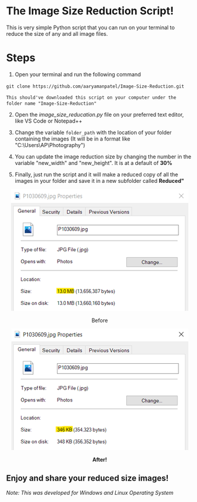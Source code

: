 # The Image Size Reduction Script!

This is very simple Python script that you can run on your terminal to reduce the size of any and all image files. 

# Steps

1. Open your terminal and run the following command

` git clone https://github.com/aaryamanpatel/Image-Size-Reduction.git `

    This should've downloaded this script on your computer under the folder name "Image-Size-Reduction"

2. Open the *image_size_reducation.py* file on your preferred text editor, like VS Code or Notepad++

3. Change the variable `folder_path` with the location of your folder containing the images
(It will be in a format like "C:\Users\AP\Photography")

4. You can update the image reduction size by changing the number in the variable "new_width" and "new_height". It is at a default of **30%**

5. Finally, just run the script and it will make a reduced copy of all the images in your folder and save it in a new subfolder called **Reduced"**

<p align="center" style=" text-align:center; font-weight:bold">
    <img src="/before.png" alt="Before Reduction">
    <br>
    <p style="text-align: center;">Before</p>
</p>

<p align="center" style="text-align:center; font-weight:bold">
    <img src="/after.png" alt="After Reduction">
    <br>
    <p style="text-align: center; font-weight:bold;">After!</p>
</p>

## Enjoy and share your reduced size images!

*Note: This was developed for Windows and Linux Operating System*